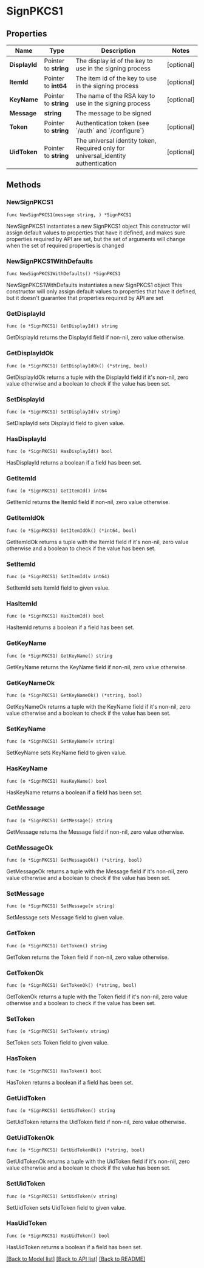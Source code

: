 # SignPKCS1

## Properties

Name | Type | Description | Notes
------------ | ------------- | ------------- | -------------
**DisplayId** | Pointer to **string** | The display id of the key to use in the signing process | [optional] 
**ItemId** | Pointer to **int64** | The item id of the key to use in the signing process | [optional] 
**KeyName** | Pointer to **string** | The name of the RSA key to use in the signing process | [optional] 
**Message** | **string** | The message to be signed | 
**Token** | Pointer to **string** | Authentication token (see &#x60;/auth&#x60; and &#x60;/configure&#x60;) | [optional] 
**UidToken** | Pointer to **string** | The universal identity token, Required only for universal_identity authentication | [optional] 

## Methods

### NewSignPKCS1

`func NewSignPKCS1(message string, ) *SignPKCS1`

NewSignPKCS1 instantiates a new SignPKCS1 object
This constructor will assign default values to properties that have it defined,
and makes sure properties required by API are set, but the set of arguments
will change when the set of required properties is changed

### NewSignPKCS1WithDefaults

`func NewSignPKCS1WithDefaults() *SignPKCS1`

NewSignPKCS1WithDefaults instantiates a new SignPKCS1 object
This constructor will only assign default values to properties that have it defined,
but it doesn't guarantee that properties required by API are set

### GetDisplayId

`func (o *SignPKCS1) GetDisplayId() string`

GetDisplayId returns the DisplayId field if non-nil, zero value otherwise.

### GetDisplayIdOk

`func (o *SignPKCS1) GetDisplayIdOk() (*string, bool)`

GetDisplayIdOk returns a tuple with the DisplayId field if it's non-nil, zero value otherwise
and a boolean to check if the value has been set.

### SetDisplayId

`func (o *SignPKCS1) SetDisplayId(v string)`

SetDisplayId sets DisplayId field to given value.

### HasDisplayId

`func (o *SignPKCS1) HasDisplayId() bool`

HasDisplayId returns a boolean if a field has been set.

### GetItemId

`func (o *SignPKCS1) GetItemId() int64`

GetItemId returns the ItemId field if non-nil, zero value otherwise.

### GetItemIdOk

`func (o *SignPKCS1) GetItemIdOk() (*int64, bool)`

GetItemIdOk returns a tuple with the ItemId field if it's non-nil, zero value otherwise
and a boolean to check if the value has been set.

### SetItemId

`func (o *SignPKCS1) SetItemId(v int64)`

SetItemId sets ItemId field to given value.

### HasItemId

`func (o *SignPKCS1) HasItemId() bool`

HasItemId returns a boolean if a field has been set.

### GetKeyName

`func (o *SignPKCS1) GetKeyName() string`

GetKeyName returns the KeyName field if non-nil, zero value otherwise.

### GetKeyNameOk

`func (o *SignPKCS1) GetKeyNameOk() (*string, bool)`

GetKeyNameOk returns a tuple with the KeyName field if it's non-nil, zero value otherwise
and a boolean to check if the value has been set.

### SetKeyName

`func (o *SignPKCS1) SetKeyName(v string)`

SetKeyName sets KeyName field to given value.

### HasKeyName

`func (o *SignPKCS1) HasKeyName() bool`

HasKeyName returns a boolean if a field has been set.

### GetMessage

`func (o *SignPKCS1) GetMessage() string`

GetMessage returns the Message field if non-nil, zero value otherwise.

### GetMessageOk

`func (o *SignPKCS1) GetMessageOk() (*string, bool)`

GetMessageOk returns a tuple with the Message field if it's non-nil, zero value otherwise
and a boolean to check if the value has been set.

### SetMessage

`func (o *SignPKCS1) SetMessage(v string)`

SetMessage sets Message field to given value.


### GetToken

`func (o *SignPKCS1) GetToken() string`

GetToken returns the Token field if non-nil, zero value otherwise.

### GetTokenOk

`func (o *SignPKCS1) GetTokenOk() (*string, bool)`

GetTokenOk returns a tuple with the Token field if it's non-nil, zero value otherwise
and a boolean to check if the value has been set.

### SetToken

`func (o *SignPKCS1) SetToken(v string)`

SetToken sets Token field to given value.

### HasToken

`func (o *SignPKCS1) HasToken() bool`

HasToken returns a boolean if a field has been set.

### GetUidToken

`func (o *SignPKCS1) GetUidToken() string`

GetUidToken returns the UidToken field if non-nil, zero value otherwise.

### GetUidTokenOk

`func (o *SignPKCS1) GetUidTokenOk() (*string, bool)`

GetUidTokenOk returns a tuple with the UidToken field if it's non-nil, zero value otherwise
and a boolean to check if the value has been set.

### SetUidToken

`func (o *SignPKCS1) SetUidToken(v string)`

SetUidToken sets UidToken field to given value.

### HasUidToken

`func (o *SignPKCS1) HasUidToken() bool`

HasUidToken returns a boolean if a field has been set.


[[Back to Model list]](../README.md#documentation-for-models) [[Back to API list]](../README.md#documentation-for-api-endpoints) [[Back to README]](../README.md)


